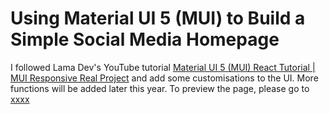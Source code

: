 # Using Material UI 5 (MUI) to Build a Simple Social Media Homepage

I followed Lama Dev's YouTube tutorial [Material UI 5 (MUI) React Tutorial | MUI Responsive Real Project](https://youtu.be/fzxEECHnsvU) and add some customisations to the UI. More functions will be added later this year. To preview the page, please go to [xxxx](xxxx)

